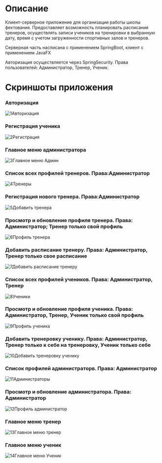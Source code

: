 # Описание
Клиент-серверное приложение для организации работы школы фехтования. Предоставляет возможность планировать расписания тренеров, осуществлять записи учеников на тренировки в выбранную дату, время с учетом загруженности спортивных залов и тренеров.

Серверная часть насписана с применением SpringBoot, клиент c применением JavaFX

Авторизация осуществляется через SpringSecurity. Права пользователей: Администратор, Тренер, Ученик.

# Скриншоты приложения
### Авторизация
![1Авторизация](https://github.com/user-attachments/assets/6e7d21bf-0ad7-497f-ada4-46bb659b771f)
### Регистрация ученика
![2Регистрация](https://github.com/user-attachments/assets/e4716530-a999-4a59-809c-9d43a5e4c1b8)
### Главное меню администратора
![3Главное меню Админ](https://github.com/user-attachments/assets/86eef51e-0680-4c37-9fb6-707afa084bc0)
### Список всех профилей тренеров. Права:Администратор
![4Тренеры](https://github.com/user-attachments/assets/f790dca2-bc4c-4d41-84da-38eb7d6159ad)
### Регистрация нового тренера. Права:Администратор
![5Добавить тренера](https://github.com/user-attachments/assets/c1db0f81-bbe2-4233-bf5d-e8ce8006793c)
### Просмотр и обновление профиля тренера. Права: Администратор; Тренер только свой профиль
![6Профиль тренера](https://github.com/user-attachments/assets/baa9e764-3055-4226-b587-74885c7c422c)
### Добавить расписание тренеру. Права: Администратор, Тренер только свое расписание 
![7Добавить расписание тренеру](https://github.com/user-attachments/assets/2f7b6494-6b57-4f28-8571-9d6fe7e894c9)
### Список всех профилей учеников. Права: Администратор, Тренер
![8Ученики](https://github.com/user-attachments/assets/ed680b8c-3f2e-432f-8c2d-e6b52e943ba6)
### Просмотр и обновление профиля ученика. Права: Администратор, Тренер, Ученик только свой профиль
![9Профиль ученика](https://github.com/user-attachments/assets/b8e0b6f5-0528-4f59-aa9a-20eb8b697142)
### Добавить тренеровку ученику. Права: Администратор, Тренер только к себе на тренеровку, Ученик только себе
![10Добавить тренеровку ученику](https://github.com/user-attachments/assets/eb9b041b-87c4-4f9c-9efa-08387789c9c9)
### Список профилей администраторв. Права: Администратор
![11Администраторы](https://github.com/user-attachments/assets/14d84f5b-cb31-430a-979a-5fd3c7af65d3)
### Просмотр и обновление администратора. Права: Администратор
![12Профиль администратор](https://github.com/user-attachments/assets/9fd6fe26-f736-4f5a-98d4-cd8a02a730ca)
### Главное меню тренер
![13Главное меню тренер](https://github.com/user-attachments/assets/4b26b216-dec1-41ed-affe-26720026995e)
### Главное меню ученик
![14Главное меню Ученик](https://github.com/user-attachments/assets/22cbd0aa-9928-4bc7-8a4a-8b301b729356)


